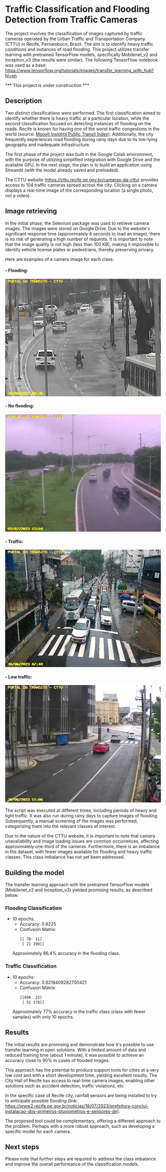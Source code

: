 # Traffic Classification and Flooding Detection from Traffic Cameras
The project involves the classification of images captured by traffic cameras operated by the Urban Traffic and Transportation Company (CTTU) in Recife, Pernambuco, Brazil.  The aim is to identify heavy traffic conditions and instances of road flooding. This project utilizes transfer learning with pretrained TensorFlow models, specifically Mobilenet_v2 and Inception_v3 (the results were similar). The following TensorFlow notebook was used as a base: https://www.tensorflow.org/tutorials/images/transfer_learning_with_hub?hl=en


*** This project is under construction ***

## Description

Two distinct classifications were performed. The first classification aimed to identify whether there is heavy traffic at a particular location, while the second classification focused on detecting instances of flooding on the roads. Recife is known for having one of the worst traffic congestions in the world (source: [Moovit Insights Public Transit Index](https://moovitapp.com/insights/en/Moovit_Insights_Public_Transit_Index-countries)). Additionally, the city frequently experiences road flooding during rainy days due to its low-lying geography and inadequate infrastructure.

The first phase of the project was built in the Google Colab environment, with the purpose of utilizing simplified integration with Google Drive and the available GPU. In the next stage, the plan is to build an application using Streamlit (with the model already saved and preloaded).

The CTTU website (https://cttu.recife.pe.gov.br/cameras-da-cttu) provides access to 104 traffic cameras spread across the city. Clicking on a camera displays a real-time image of the corresponding location (a single photo, not a video).

## Image retrieving

In the initial phase, the Selenium package was used to retrieve camera images. The images were stored on Google Drive. Due to the website's significant response time (approximately 8 seconds to load an image), there is no risk of generating a high number of requests. It is important to note that the image quality is not high (less than 100 KB), making it impossible to identify vehicle license plates or pedestrians, thereby preserving privacy.

Here are examples of a camera image for each class:

#### - Flooding:

![](images/image_flooding.png)

#### - No flooding:

![](images/image_no_flooding.jpg)

#### - Traffic:

![](images/image_traffic.jpg)

#### - Low traffic:

![](images/image_low_traffic.jpg)

The script was executed at different times, including periods of heavy and light traffic. It was also run during rainy days to capture images of flooding. Subsequently, a manual screening of the images was performed, categorizing them into the relevant classes of interest.

Due to the nature of the CTTU website, it is important to note that camera unavailability and image loading issues are common occurrences, affecting approximately one-third of the cameras. Furthermore, there is an imbalance in the dataset, with fewer images available for flooding and heavy traffic classes. This class imbalance has not yet been addressed.

## Building the model

The transfer learning approach with the pretrained TensorFlow models (Mobilenet_v2 and Inception_v3) yielded promising results, as described below:

### Flooding Classification
- 10 epochs:
  - Accuracy: 0.9225
  - Confusion Matrix:
    ```
    [[ 70  11]
     [ 21 298]]
    ```
  Approximately 86,4% accuracy in the flooding class.

### Traffic Classification
- 10 epochs:
  - Accuracy: 0.9219409282700421
  - Confusion Matrix:
    ```
    [[696  23]
     [ 51 178]]
    ```
  Approximately 77% accuracy in the traffic class (class with fewer samples) with only 10 epochs.

## Results

The initial results are promising and demonstrate how it's possible to use transfer learning in open solutions. With a limited amount of data and reduced training time (about 1 minute), it was possible to achieve an accuracy close to 90% in cases of flooded images.

This approach has the potential to produce support tools for cities at a very low cost and with a short development time, yielding excellent results. The City Hall of Recife has access to real-time camera images, enabling other solutions such as accident detection, traffic violations, etc.

In the specific case of Recife city, rainfall sensors are being installed to try to anticipate possible flooding (link: https://www2.recife.pe.gov.br/noticias/18/07/2023/prefeitura-conclui-instalacao-dos-primeiros-pluviometros-e-sensores-de).

The proposed tool could be complementary, offering a different approach to the problem. Perhaps with a more robust approach, such as developing a specific model for each camera.


## Next steps
Please note that further steps are required to address the class imbalance and improve the overall performance of the classification models.
